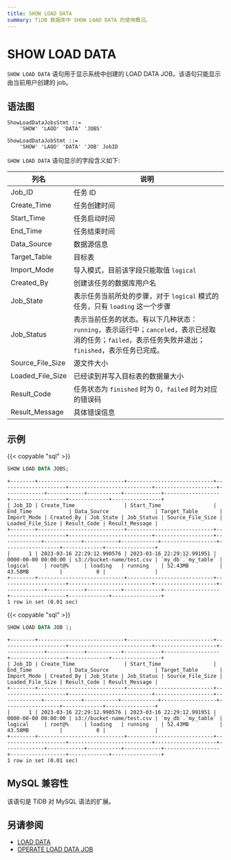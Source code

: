 ```yaml
---
title: SHOW LOAD DATA
summary: TiDB 数据库中 SHOW LOAD DATA 的使用概况。
---
```


# SHOW LOAD DATA

`SHOW LOAD DATA` 语句用于显示系统中创建的 LOAD DATA JOB。该语句只能显示由当前用户创建的 job。

## 语法图

```ebnf+diagram
ShowLoadDataJobsStmt ::=
    'SHOW' 'LAOD' 'DATA' 'JOBS'

ShowLoadDataJobStmt ::=
    'SHOW' 'LAOD' 'DATA' 'JOB' JobID
```

`SHOW LOAD DATA` 语句显示的字段含义如下:

| 列名 | 说明            |
| -------- | ------------- |
|Job_ID |任务 ID|
|Create_Time |任务创建时间|
|Start_Time |任务启动时间|
|End_Time |任务结束时间|
|Data_Source |数据源信息|
|Target_Table |目标表|
|Import_Mode |导入模式，目前该字段只能取值 `logical`|
|Created_By |创建该任务的数据库用户名|
|Job_State |表示任务当前所处的步骤，对于 `logical` 模式的任务，只有 `loading` 这一个步骤|
|Job_Status |表示当前任务的状态。有以下几种状态：`running`，表示运行中；`canceled`，表示已经取消的任务；`failed`，表示任务失败并退出；`finished`，表示任务已完成。|
|Source_File_Size |源文件大小|
|Loaded_File_Size |已经读到并写入目标表的数据量大小|
|Result_Code |任务状态为 `finished` 时为 0，`failed` 时为对应的错误码|
|Result_Message |具体错误信息|

## 示例

{{< copyable "sql" >}}

```sql
SHOW LOAD DATA JOBS;
```

```
+--------+----------------------------+----------------------------+---------------------+---------------------------+--------------------+-------------+------------+-----------+------------+------------------+------------------+-------------+----------------+
| Job_ID | Create_Time                | Start_Time                 | End_Time            | Data_Source               | Target_Table       | Import_Mode | Created_By | Job_State | Job_Status | Source_File_Size | Loaded_File_Size | Result_Code | Result_Message |
+--------+----------------------------+----------------------------+---------------------+---------------------------+-------------------+-------------+------------+-----------+------------+------------------+------------------+-------------+----------------+
|      1 | 2023-03-16 22:29:12.990576 | 2023-03-16 22:29:12.991951 | 0000-00-00 00:00:00 | s3://bucket-name/test.csv | `my_db`.`my_table` | logical     | root@%     | loading   | running    | 52.43MB          | 43.58MB          |           0 |                |
+--------+----------------------------+----------------------------+---------------------+---------------------------+--------------------+-------------+------------+-----------+------------+------------------+------------------+-------------+----------------+
1 row in set (0.01 sec)
```

{{< copyable "sql" >}}

```sql
SHOW LOAD DATA JOB 1;
```

```
+--------+----------------------------+----------------------------+---------------------+---------------------------+--------------------+-------------+------------+-----------+------------+------------------+------------------+-------------+----------------+
| Job_ID | Create_Time                | Start_Time                 | End_Time            | Data_Source               | Target_Table       | Import_Mode | Created_By | Job_State | Job_Status | Source_File_Size | Loaded_File_Size | Result_Code | Result_Message |
+--------+----------------------------+----------------------------+---------------------+---------------------------+-------------------+-------------+------------+-----------+------------+------------------+------------------+-------------+----------------+
|      1 | 2023-03-16 22:29:12.990576 | 2023-03-16 22:29:12.991951 | 0000-00-00 00:00:00 | s3://bucket-name/test.csv | `my_db`.`my_table` | logical     | root@%     | loading   | running    | 52.43MB          | 43.58MB          |           0 |                |
+--------+----------------------------+----------------------------+---------------------+---------------------------+--------------------+-------------+------------+-----------+------------+------------------+------------------+-------------+----------------+
1 row in set (0.01 sec)
```

## MySQL 兼容性

该语句是 TiDB 对 MySQL 语法的扩展。

## 另请参阅

* [LOAD DATA](/sql-statements/sql-statement-load-data.md)
* [OPERATE LOAD DATA JOB](/sql-statements/sql-statement-operate-load-data-job.md)
